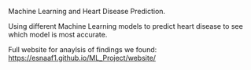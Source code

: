 Machine Learning and Heart Disease Prediction.

Using different Machine Learning models to predict heart disease to see which model is most accurate.

Full website for anaylsis of findings we found:
https://esnaaf1.github.io/ML_Project/website/
